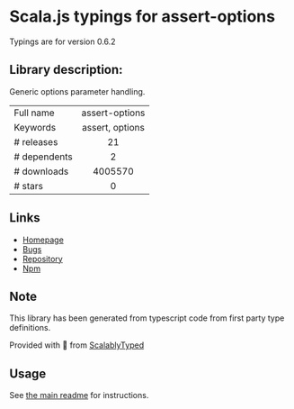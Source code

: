 
# Scala.js typings for assert-options

Typings are for version 0.6.2

## Library description:
Generic options parameter handling.

|                    |                 |
| ------------------ | :-------------: |
| Full name          | assert-options |
| Keywords           | assert, options |
| # releases         | 21 |
| # dependents       | 2 |
| # downloads        | 4005570 |
| # stars            | 0 |

## Links
- [Homepage](https://github.com/vitaly-t/assert-options)
- [Bugs](https://github.com/vitaly-t/assert-options/issues)
- [Repository](https://github.com/vitaly-t/assert-options)
- [Npm](https://www.npmjs.com/package/assert-options)
    


## Note
This library has been generated from typescript code from first party type definitions.

Provided with :purple_heart: from [ScalablyTyped](https://github.com/oyvindberg/ScalablyTyped)

## Usage
See [the main readme](../../readme.md) for instructions.



